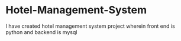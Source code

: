 # Hotel-Management-System
I have created hotel management system project wherein front end is python and backend is mysql
